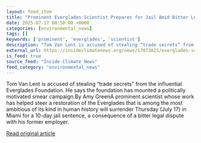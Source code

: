 ```yaml
---
layout: feed_item
title: "Prominent Everglades Scientist Prepares for Jail Amid Bitter Legal Dispute with Former Employer"
date: 2025-07-17 08:50:00 +0000
categories: [environmental_news]
tags: []
keywords: ['prominent', 'everglades', 'scientist']
description: "Tom Van Lent is accused of stealing “trade secrets” from the influential Everglades Foundation"
external_url: https://insideclimatenews.org/news/17072025/everglades-scientist-tom-van-lent-prepares-for-jail/
is_feed: true
source_feed: "Inside Climate News"
feed_category: "environmental_news"
---
```


Tom Van Lent is accused of stealing “trade secrets” from the influential Everglades Foundation. He says the foundation has mounted a politically motivated smear campaign.By Amy GreenA prominent scientist whose work has helped steer a restoration of the Everglades that is among the most ambitious of its kind in human history will surrender Thursday (July 17) in Miami for a 10-day jail sentence, a consequence of a bitter legal dispute with his former employer.

[Read original article](https://insideclimatenews.org/news/17072025/everglades-scientist-tom-van-lent-prepares-for-jail/)
